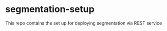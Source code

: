 segmentation-setup
==================

This repo contains the set up for deploying segmentation via REST service